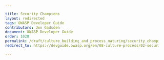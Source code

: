 ```yaml
---

title: Security Champions
layout: redirected
tags: OWASP Developer Guide
contributors: Jon Gadsden
document: OWASP Developer Guide
order: 1020
permalink: /draft/culture_building_and_process_maturing/security_champions/
redirect_to: https://devguide.owasp.org/en/08-culture-process/02-security-champions/

---
```

